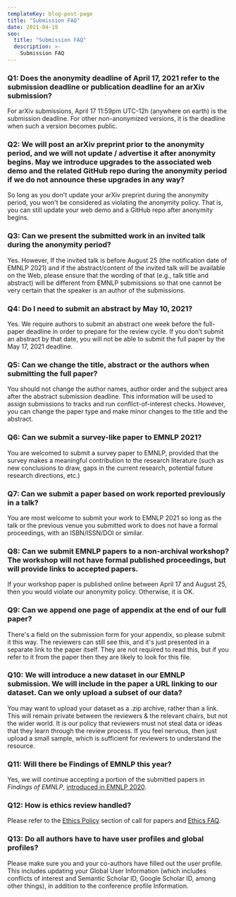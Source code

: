 ```yaml
---
templateKey: blog-post-page
title: "Submission FAQ"
date: 2021-04-19
seo:
  title: "Submission FAQ"
  description: >- 
    Submission FAQ
---
```


### **Q1: Does the anonymity deadline of April 17, 2021 refer to the submission deadline or publication deadline for an arXiv submission?**  
For arXiv submissions, April 17 11:59pm UTC-12h (anywhere on earth) is the submission deadline. For other non-anonymized versions, it is the deadline when such a version becomes public. 

### **Q2: We will post an arXiv preprint prior to the anonymity period, and we will not update / advertise it after anonymity begins. May we introduce upgrades to the associated web demo and the related GitHub repo during the anonymity period if we do not announce these upgrades in any way?**  
So long as you don't update your arXiv preprint during the anonymity period, you won't be considered as violating the anonymity policy. That is, you can still update your web demo and a GitHub repo after anonymity begins.

### **Q3: Can we present the submitted work in an invited talk during the anonymity period?**  
Yes. However, If the invited talk is before August 25 (the notification date of EMNLP 2021) and if the abstract/content of the invited talk will be available on the Web, please ensure that the wording of that (e.g., talk title and abstract) will be different from EMNLP submissions so that one cannot be very certain that the speaker is an author of the submissions.

### **Q4: Do I need to submit an abstract by May 10, 2021?**  
Yes. We require authors to submit an abstract one week before the full-paper deadline in order to prepare for the review cycle. If you don’t submit an abstract by that date, you will not be able to submit the full paper by the May 17, 2021 deadline.

### **Q5: Can we change the title, abstract or the authors when submitting the full paper?**  
You should not change the author names, author order and the subject area after the abstract submission deadline. This information will be used to assign submissions to tracks and run conflict-of-interest checks. However, you can change the paper type and make minor changes to the title and the abstract.

### **Q6: Can we submit a survey-like paper to EMNLP 2021?**  
You are welcomed to submit a survey paper to EMNLP, provided that the survey makes a meaningful contribution to the research literature (such as new conclusions to draw, gaps in the current research, potential future research directions, etc.)

### **Q7: Can we submit a paper based on work reported previously in a talk?**  
You are most welcome to submit your work to EMNLP 2021 so long as the talk or the previous venue you submitted work to does not have a formal proceedings, with an ISBN/ISSN/DOI or similar.

### **Q8: Can we submit EMNLP papers to a non-archival workshop? The workshop will not have formal published proceedings, but will provide links to accepted papers.**  
If your workshop paper is published online between April 17 and August 25, then you would violate our anonymity policy. Otherwise, it is OK.

### **Q9: Can we append one page of appendix at the end of our full paper?**  
There's a field on the submission form for your appendix, so please submit it this way. The reviewers can still see this, and it's just presented in a separate link to the paper itself. They are not required to read this, but if you refer to it from the paper then they are likely to look for this file.

### **Q10: We will introduce a new dataset in our EMNLP submission. We will include in the paper a URL linking to our dataset. Can we only upload a subset of our data?**  
You may want to upload your dataset as a .zip archive, rather than a link. This will remain private between the reviewers & the relevant chairs, but not the wider world. It is our policy that reviewers must not steal data or ideas that they learn through the review process. If you feel nervous, then just upload a small sample, which is sufficient for reviewers to understand the resource.

### **Q11: Will there be Findings of EMNLP this year?**  
Yes, we will continue accepting a portion of the submitted papers in *Findings of EMNLP*, [introduced in EMNLP 2020](https://2020.emnlp.org/blog/2020-04-19-findings-of-emnlp/).

### **Q12: How is ethics review handled?**  
Please refer to the [Ethics Policy](/call-for-papers/ethics-policy) section of call for papers and [Ethics FAQ](/call-for-papers/ethics-faq).

### **Q13: Do all authors have to have user profiles and global profiles?**  
Please make sure you and your co-authors have filled out the user profile. This includes updating your Global User Information (which includes conflicts of interest and Semantic Scholar ID, Google Scholar ID, among other things), in addition to the conference profile Information.

